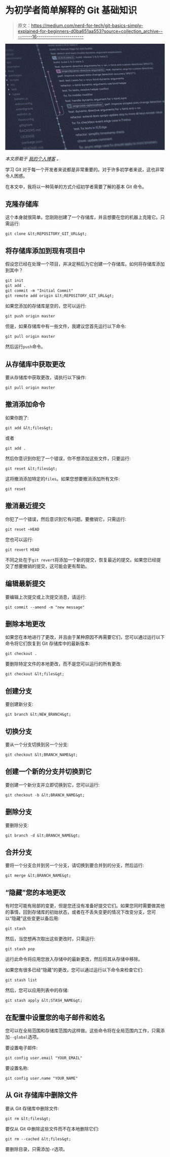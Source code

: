 # 为初学者简单解释的 Git 基础知识

> 原文：<https://medium.com/nerd-for-tech/git-basics-simply-explained-for-beginners-d0ba651aa553?source=collection_archive---------16----------------------->

![](img/a1459a667cb4a426232ab98023a4692c.png)

*本文原载于* [*我的个人博客*](/@shahednasser/d0ba651aa553) *。*

学习 Git 对于每一个开发者来说都是非常重要的。对于许多初学者来说，这也非常令人困惑。

在本文中，我将以一种简单的方式介绍初学者需要了解的基本 Git 命令。

## 克隆存储库

这个本身就很简单。您刚刚创建了一个存储库，并且想要在您的机器上克隆它。只需运行:

```
git clone &lt;REPOSITORY_GIT_URL&gt;
```

## 将存储库添加到现有项目中

假设您已经在处理一个项目，并决定稍后为它创建一个存储库。如何将存储库添加到其中？

```
git init
git add .
git commit -m "Initial Commit"
git remote add origin &lt;REPOSITORY_GIT_URL&gt;
```

如果您添加的存储库是空的，您可以运行:

```
git push origin master
```

但是，如果存储库中有一些文件，我建议您首先运行以下命令:

```
git pull origin master
```

然后运行`push`命令。

## 从存储库中获取更改

要从存储库中获取更改，请执行以下操作:

```
git pull origin master
```

## 撤消添加命令

如果你跑了:

```
git add &lt;files&gt;
```

或者

```
git add .
```

然后你意识到你犯了一个错误，你不想添加这些文件，只要运行:

```
git reset &lt;files&gt;
```

这将撤消添加特定的`files`。如果您想要撤消添加所有文件:

```
git reset
```

## 撤消最近提交

你犯了一个错误，然后意识到它有问题。要撤销它，只需运行:

```
git reset ~HEAD
```

您也可以运行:

```
git revert HEAD
```

不同之处在于`git revert`将添加一个新的提交，恢复最近的提交。如果您已经提交了想要撤销的提交，这可能会更有帮助。

## 编辑最新提交

要编辑上次提交或上次提交消息，请运行:

```
git commit --amend -m "new message"
```

## 删除本地更改

如果您在本地进行了更改，并且由于某种原因不再需要它们，您可以通过运行以下命令将它们恢复到 Git 存储库中的最新版本:

```
git checkout .
```

要删除特定文件的本地更改，而不是您可以运行的所有更改:

```
git checkout &lt;files&gt;
```

## 创建分支

要创建新分支:

```
git branch &lt;NEW_BRANCH&gt;
```

## 切换分支

要从一个分支切换到另一个分支:

```
git checkout &lt;BRANCH_NAME&gt;
```

## 创建一个新的分支并切换到它

要创建一个新分支并立即切换到它，您可以运行:

```
git checkout -b &lt;BRANCH_NAME&gt;
```

## 删除分支

要删除分支:

```
git branch -d &lt;BRANCH_NAME&gt;
```

## 合并分支

要将一个分支合并到另一个分支，请切换到要合并到的分支，然后运行:

```
git merge &lt;BRANCH_NAME&gt;
```

## “隐藏”您的本地更改

有时您可能有局部的变更，但是您还没有准备好提交它们。如果您同时需要做其他的事情，回到存储库的初始状态，或者在不丢失变更的情况下改变分支，您可以“隐藏”这些变更以备后用:

```
git stash
```

然后，当您想再次取出这些更改时，只需运行:

```
git stash pop
```

运行此命令将应用您放入存储中的最新更改，然后将其从存储中移除。

如果您有很多已经“隐藏”的更改，您可以通过运行以下命令来检查它们:

```
git stash list
```

然后，您可以应用列表中的存储:

```
git stash apply &lt;STASH_NAME&gt;
```

## 在配置中设置您的电子邮件和姓名

您可以在全局范围和存储库范围内这样做。这些命令将在全局范围内工作，只需添加`--global`选项。

要设置电子邮件:

```
git config user.email "YOUR_EMAIL"
```

要设置名称:

```
git config user.name "YOUR_NAME"
```

## 从 Git 存储库中删除文件

要从 Git 存储库中删除文件:

```
git rm &lt;files&gt;
```

要仅从 Git 中删除这些文件而不在本地删除它们:

```
git rm --cached &lt;files&gt;
```

要删除目录，只需添加`-r`选项。